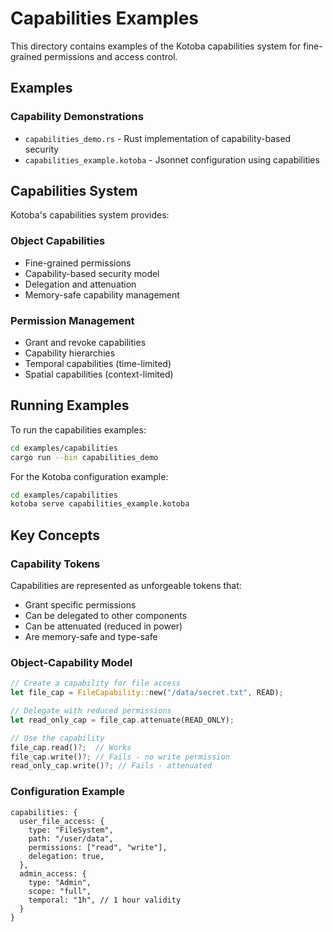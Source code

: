 # Capabilities Examples

This directory contains examples of the Kotoba capabilities system for fine-grained permissions and access control.

## Examples

### Capability Demonstrations
- `capabilities_demo.rs` - Rust implementation of capability-based security
- `capabilities_example.kotoba` - Jsonnet configuration using capabilities

## Capabilities System

Kotoba's capabilities system provides:

### Object Capabilities
- Fine-grained permissions
- Capability-based security model
- Delegation and attenuation
- Memory-safe capability management

### Permission Management
- Grant and revoke capabilities
- Capability hierarchies
- Temporal capabilities (time-limited)
- Spatial capabilities (context-limited)

## Running Examples

To run the capabilities examples:

```bash
cd examples/capabilities
cargo run --bin capabilities_demo
```

For the Kotoba configuration example:
```bash
cd examples/capabilities
kotoba serve capabilities_example.kotoba
```

## Key Concepts

### Capability Tokens
Capabilities are represented as unforgeable tokens that:
- Grant specific permissions
- Can be delegated to other components
- Can be attenuated (reduced in power)
- Are memory-safe and type-safe

### Object-Capability Model
```rust
// Create a capability for file access
let file_cap = FileCapability::new("/data/secret.txt", READ);

// Delegate with reduced permissions
let read_only_cap = file_cap.attenuate(READ_ONLY);

// Use the capability
file_cap.read()?;  // Works
file_cap.write()?; // Fails - no write permission
read_only_cap.write()?; // Fails - attenuated
```

### Configuration Example
```jsonnet
capabilities: {
  user_file_access: {
    type: "FileSystem",
    path: "/user/data",
    permissions: ["read", "write"],
    delegation: true,
  },
  admin_access: {
    type: "Admin",
    scope: "full",
    temporal: "1h", // 1 hour validity
  }
}
```
